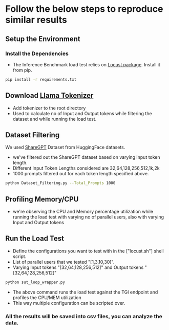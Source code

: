 # Follow the below steps to reproduce similar results

## Setup the Environment

### Install the Dependencies
* The Inference Benchmark load test relies on [Locust package](https://locust.io/). Install it from pip.

```bash
pip install -r requirements.txt
```

## Download [Llama Tokenizer](https://huggingface.co/hf-internal-testing/llama-tokenizer)
* Add tokenizer to the root directory
* Used to calculate no of Input and Output tokens while filtering the dataset and while running the load test. 

## Dataset Filtering

We used [ShareGPT](https://huggingface.co/datasets/pvduy/sharegpt_alpaca_oa_vicuna_format/viewer/default/train?p=1) Dataset from HuggingFace datasets.


* we've filtered out the ShareGPT dataset based on varying input token length.
* Different Input Token Lengths considered are 32,64,128,256,512,1k,2k
* 1000 prompts filtered out for each token length specified above.

```bash
python Dataset_Filtering.py --Total_Prompts 1000
```

## Profiling Memory/CPU

* we're observing the CPU and Memory percentage utilization while running the load test with varying no of parallel users, also with varying Input and Output tokens

## Run the Load Test

* Define the configurations  you want to test with in the ["locust.sh"] shell script.
* List of parallel users that we tested "[1,3,10,30]".
* Varying Input tokens "[32,64,128,256,512]" and Output tokens "[32,64,128,256,512]"

```bash
python sut_loop_wrapper.py
```

* The above command runs the load test against the TGI endpoint and profiles the CPU/MEM utilization
* This way multiple configuration can be scripted over.

### All the results will be saved into csv files, you can analyze the data.